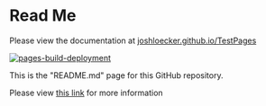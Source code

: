 # Read Me

Please view the documentation at [joshloecker.github.io/TestPages](https://joshloecker.github.io/TestPages/)

[![pages-build-deployment](https://github.com/JoshLoecker/TestPages/actions/workflows/pages/pages-build-deployment/badge.svg "Documentation Deployment")](https://github.com/JoshLoecker/TestPages/actions/workflows/pages/pages-build-deployment)

This is the "README.md" page for this GitHub repository.

Please view [this link](MADRID.md) for more information
